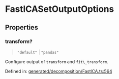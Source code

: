 # FastICASetOutputOptions

## Properties

### transform?

> `"default"` \| `"pandas"`

Configure output of `transform` and `fit\_transform`.

Defined in:  [generated/decomposition/FastICA.ts:564](https://github.com/transitive-bullshit/scikit-learn-ts/blob/b59c1ff/packages/sklearn/src/generated/decomposition/FastICA.ts#L564)
